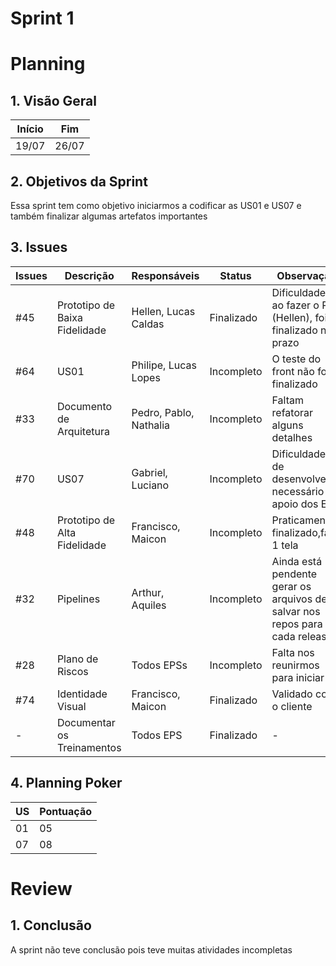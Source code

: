 # Sprint 1

# Planning

## 1. Visão Geral

| Início | Fim   |
| ------ | ----- |
| 19/07  | 26/07 |

## 2. Objetivos da Sprint

Essa sprint tem como objetivo iniciarmos a codificar as US01 e US07 e também finalizar algumas artefatos importantes

## 3. Issues

| Issues | Descrição                     | Responsáveis           | Status     | Observação                                                                  |
| ------ | ----------------------------- | ---------------------- | ---------- | --------------------------------------------------------------------------- |
| #45    | Prototipo de Baixa Fidelidade | Hellen, Lucas Caldas   | Finalizado | Dificuldades ao fazer o PR (Hellen), foi finalizado no prazo                |
| #64    | US01                          | Philipe, Lucas Lopes   | Incompleto | O teste do front não foi finalizado                                         |
| #33    | Documento de Arquitetura      | Pedro, Pablo, Nathalia | Incompleto | Faltam refatorar alguns detalhes                                            |
| #70    | US07                          | Gabriel, Luciano       | Incompleto | Dificuldades de desenvolver, necessário apoio dos EPS                       |
| #48    | Prototipo de Alta Fidelidade  | Francisco, Maicon      | Incompleto | Praticamente finalizado,falta 1 tela                                        |
| #32    | Pipelines                     | Arthur, Aquiles        | Incompleto | Ainda está pendente gerar os arquivos de salvar nos repos para cada release |
| #28    | Plano de Riscos               | Todos EPSs             | Incompleto | Falta nos reunirmos para iniciar                                            |
| #74    | Identidade Visual             | Francisco, Maicon      | Finalizado | Validado com o cliente                                                      |
| -      | Documentar os Treinamentos    | Todos EPS              | Finalizado | -                                                                           |

## 4. Planning Poker

| US  | Pontuação |
| --- | --------- |
| 01  | 05        |
| 07  | 08        |

# Review

## 1. Conclusão

A sprint não teve conclusão pois teve muitas atividades incompletas